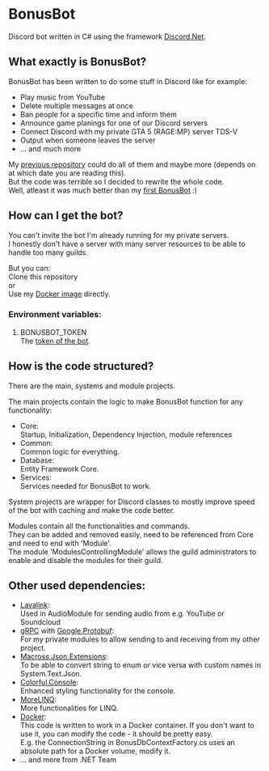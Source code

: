 # BonusBot
Discord bot written in C# using the framework [Discord.Net](https://github.com/discord-net/Discord.Net).  

## What exactly is BonusBot?  
BonusBot has been written to do some stuff in Discord like for example:  
* Play music from YouTube  
* Delete multiple messages at once  
* Ban people for a specific time and inform them  
* Announce game planings for one of our Discord servers  
* Connect Discord with my private GTA 5 (RAGE:MP) server TDS-V  
* Output when someone leaves the server  
* ... and much more  

My [previous repository](https://github.com/emre1702/BonusBot_Csharp) could do all of them and maybe more (depends on at which date you are reading this).  
But the code was terrible so I decided to rewrite the whole code.  
Well, atleast it was much better than my [first BonusBot](https://github.com/emre1702/BonusBot_Java) :)  

## How can I get the bot?
You can't invite the bot I'm already running for my private servers.  
I honestly don't have a server with many server resources to be able to handle too many guilds.  

But you can:  
Clone this repository  
or  
Use my [Docker image](https://hub.docker.com/repository/docker/emre1702/bonusbot) directly.  

### Environment variables:  
1. BONUSBOT_TOKEN  
The [token of the bot](https://github.com/reactiflux/discord-irc/wiki/Creating-a-discord-bot-&-getting-a-token).

## How is the code structured?  
There are the main, systems and module projects.

The main projects contain the logic to make BonusBot function for any functionality:  
* Core:  
Startup, Initialization, Dependency Injection, module references
* Common:  
Common logic for everything.  
* Database:  
Entity Framework Core.  
* Services:  
Services needed for BonusBot to work.  

System projects are wrapper for Discord classes to mostly improve speed of the bot with caching and make the code better.  

Modules contain all the functionalities and commands.  
They can be added and removed easily, need to be referenced from Core and need to end with 'Module'.  
The module 'ModulesControllingModule' allows the guild administrators to enable and disable the modules for their guild.  


## Other used dependencies:  
* [Lavalink](https://github.com/Frederikam/Lavalink):  
Used in AudioModule for sending audio from e.g. YouTube or Soundcloud  
* [gRPC](https://github.com/grpc/grpc-dotnet) with [Google.Protobuf](https://developers.google.com/protocol-buffers/docs/csharptutorial):  
For my private modules to allow sending to and receiving from my other project.  
* [Macross.Json.Extensions](https://blog.macrosssoftware.com/):   
To be able to convert string to enum or vice versa with custom names in System.Text.Json.  
* [Colorful.Console](https://github.com/tomakita/Colorful.Console):   
Enhanced styling functionality for the console.  
* [MoreLINQ](https://github.com/morelinq/MoreLINQ):  
More functionalities for LINQ.  
* [Docker](https://hub.docker.com/):  
This code is written to work in a Docker container. If you don't want to use it, you can modify the code - it should be pretty easy.  
E.g. the ConnectionString in BonusDbContextFactory.cs uses an absolute path for a Docker volume, modify it.  
* ... and more from .NET Team  
